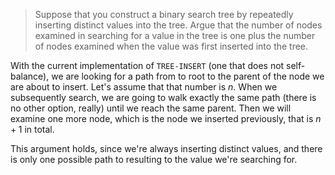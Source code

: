 > Suppose that you construct a binary search tree by repeatedly inserting
> distinct values into the tree. Argue that the number of nodes examined in
> searching for a value in the tree is one plus the number of nodes examined
> when the value was first inserted into the tree.

With the current implementation of `TREE-INSERT` (one that does not
self-balance), we are looking for a path from to root to the parent of the node
we are about to insert. Let's assume that that number is $n$. When we
subsequently search, we are going to walk exactly the same path (there is no
other option, really) until we reach the same parent. Then we will examine one
more node, which is the node we inserted previously, that is $n+1$ in total.

This argument holds, since we're always inserting distinct values, and there is
only one possible path to resulting to the value we're searching for.
